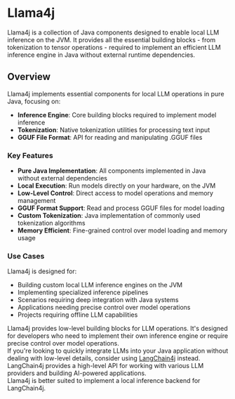 # Llama4j

Llama4j is a collection of Java components designed to enable local LLM inference on the JVM.
It provides all the essential building blocks - from tokenization to tensor operations - required to implement an efficient LLM inference engine in Java without external runtime dependencies.

## Overview

Llama4j implements essential components for local LLM operations in pure Java, focusing on:

- **Inference Engine**: Core building blocks required to implement model inference
- **Tokenization**: Native tokenization utilities for processing text input
- **GGUF File Format**: API for reading and manipulating .GGUF files

### Key Features

- **Pure Java Implementation**: All components implemented in Java without external dependencies
- **Local Execution**: Run models directly on your hardware, on the JVM
- **Low-Level Control**: Direct access to model operations and memory management
- **GGUF Format Support**: Read and process GGUF files for model loading
- **Custom Tokenization**: Java implementation of commonly used tokenization algorithms
- **Memory Efficient**: Fine-grained control over model loading and memory usage

### Use Cases

Llama4j is designed for:

- Building custom local LLM inference engines on the JVM
- Implementing specialized inference pipelines
- Scenarios requiring deep integration with Java systems
- Applications needing precise control over model operations
- Projects requiring offline LLM capabilities

Llama4j provides low-level building blocks for LLM operations. It's designed for developers who need to implement their own inference engine or require precise control over model operations.  
If you're looking to quickly integrate LLMs into your Java application without dealing with low-level details, 
consider using [LangChain4j](https://github.com/langchain4j/langchain4j) instead.  
LangChain4j provides a high-level API for working with various LLM providers and building AI-powered applications.  
Llama4j is better suited to implement a local inference backend for LangChain4j.
    